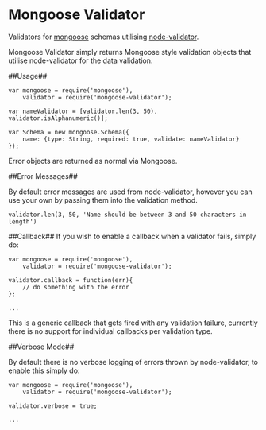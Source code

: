 Mongoose Validator
==================

Validators for [mongoose](http://mongoosejs.com) schemas utilising [node-validator](https://github.com/chriso/node-validator).

Mongoose Validator simply returns Mongoose style validation objects that utilise node-validator for the data validation.

##Usage##

	var mongoose = require('mongoose'),
		validator = require('mongoose-validator');
	
	var nameValidator = [validator.len(3, 50), validator.isAlphanumeric()];
	
	var Schema = new mongoose.Schema({
		name: {type: String, required: true, validate: nameValidator}
	});

Error objects are returned as normal via Mongoose.

##Error Messages##

By default error messages are used from node-validator, however you can use your own by passing them into the validation method.

	validator.len(3, 50, 'Name should be between 3 and 50 characters in length')

##Callback##
If you wish to enable a callback when a validator fails, simply do:

	var mongoose = require('mongoose'),
		validator = require('mongoose-validator');
	
	validator.callback = function(err){
		// do something with the error
	};
	
	...

This is a generic callback that gets fired with any validation failure, currently there is no support for individual callbacks per validation type.


##Verbose Mode##

By default there is no verbose logging of errors thrown by node-validator, to enable this simply do:

	var mongoose = require('mongoose'),
		validator = require('mongoose-validator');
	
	validator.verbose = true;
	
	...